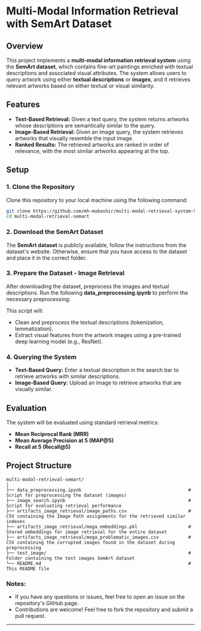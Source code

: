 # Multi-Modal Information Retrieval with SemArt Dataset

## Overview
This project implements a **multi-modal information retrieval system** using the **SemArt dataset**, which contains fine-art paintings enriched with textual descriptions and associated visual attributes. The system allows users to query artwork using either **textual descriptions** or **images**, and it retrieves relevant artworks based on either textual or visual similarity. 

## Features
- **Text-Based Retrieval:** Given a text query, the system returns artworks whose descriptions are semantically similar to the query.
- **Image-Based Retrieval:** Given an image query, the system retrieves artworks that visually resemble the input image.
- **Ranked Results:** The retrieved artworks are ranked in order of relevance, with the most similar artworks appearing at the top.

## Setup

### 1. Clone the Repository
Clone this repository to your local machine using the following command:

```bash
git clone https://github.com/mh-mubashir/multi-modal-retrieval-system-SemArt.git
cd multi-modal-retrieval-semart
```

### 2. Download the SemArt Dataset
The **SemArt dataset** is publicly available, follow the instructions from the dataset's website. Otherwise, ensure that you have access to the dataset and place it in the correct folder.

### 3. Prepare the Dataset - Image Retrieval
After downloading the dataset, preprocess the images and textual descriptions. Run the following **data_preprocessing.ipynb** to perform the necessary preprocessing:

This script will:
- Clean and preprocess the textual descriptions (tokenization, lemmatization).
- Extract visual features from the artwork images using a pre-trained deep learning model (e.g., ResNet).

### 4. Querying the System
- **Text-Based Query:** Enter a textual description in the search bar to retrieve artworks with similar descriptions.
- **Image-Based Query:** Upload an image to retrieve artworks that are visually similar.

## Evaluation
The system will be evaluated using standard retrieval metrics:
- **Mean Reciprocal Rank (MRR)**
- **Mean Average Precision at 5 (MAP@5)**
- **Recall at 5 (Recall@5)**

## Project Structure

```
multi-modal-retrieval-semart/
│
├── data_preprocessing.ipynb                                        # Script for preprocessing the dataset (images)
├── image_search.ipynb                                              # Script for evaluating retrieval performance
├── artifacts_image_retrieval/image_paths.csv                       # CSV containing the Image Path assignments for the retrieved similar indexes
├── artifacts_image_retrieval/mega_embeddings.pkl                   # Stored embeddings for image retrieval for the entire dataset
├── artifacts_image_retrieval/mega_problematic_images.csv           # CSV containing the corrupted images found in the dataset during preprocessing
├── test_image/                                                     # Folder containing the test images SemArt dataset
└── README.md                                                       # This README file
```

### Notes:
- If you have any questions or issues, feel free to open an issue on the repository's GitHub page.
- Contributions are welcome! Feel free to fork the repository and submit a pull request.

--- 